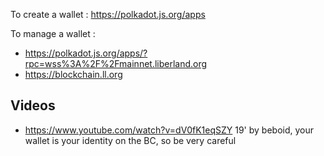 
To create a wallet : https://polkadot.js.org/apps

To manage a wallet :
- https://polkadot.js.org/apps/?rpc=wss%3A%2F%2Fmainnet.liberland.org
- https://blockchain.ll.org


Videos
------
* https://www.youtube.com/watch?v=dV0fK1eqSZY 19' by beboid, your wallet is your identity on the BC, so be very careful
